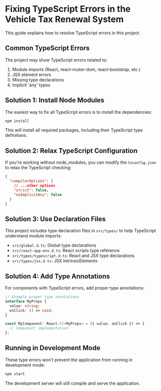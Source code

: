 # Fixing TypeScript Errors in the Vehicle Tax Renewal System

This guide explains how to resolve TypeScript errors in this project.

## Common TypeScript Errors

The project may show TypeScript errors related to:

1. Module imports (React, react-router-dom, react-bootstrap, etc.)
2. JSX element errors
3. Missing type declarations
4. Implicit 'any' types

## Solution 1: Install Node Modules

The easiest way to fix all TypeScript errors is to install the dependencies:

```bash
npm install
```

This will install all required packages, including their TypeScript type definitions.

## Solution 2: Relax TypeScript Configuration

If you're working without node_modules, you can modify the `tsconfig.json` to relax the TypeScript checking:

```json
{
  "compilerOptions": {
    // ...other options
    "strict": false,
    "noImplicitAny": false
  }
}
```

## Solution 3: Use Declaration Files

This project includes type declaration files in `src/types/` to help TypeScript understand module imports:

- `src/global.d.ts`: Global type declarations
- `src/react-app-env.d.ts`: React scripts type reference
- `src/types/typescript.d.ts`: React and JSX type declarations
- `src/types/jsx.d.ts`: JSX IntrinsicElements

## Solution 4: Add Type Annotations

For components with TypeScript errors, add proper type annotations:

```typescript
// Example proper type annotations
interface MyProps {
  value: string;
  onClick: () => void;
}

const MyComponent: React.FC<MyProps> = ({ value, onClick }) => {
  // Component implementation
};
```

## Running in Development Mode

These type errors won't prevent the application from running in development mode:

```bash
npm start
```

The development server will still compile and serve the application. 